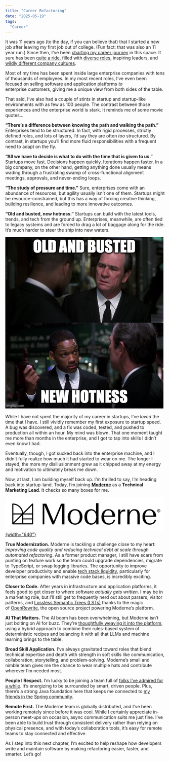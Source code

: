 ```yaml
---
title: "Career Refactoring"
date: "2025-05-19"
tags: 
  "Career"
---
```


It was 11 years ago (to the day, if you can believe that) that I started a new job after leaving my first job out of college. (Fun fact: that was also an 11 year run.) Since then, I’ve been [charting my career journey](https://www.bryanfriedman.com/blog/11-years-later/) in this space. It sure has been [quite a ride](https://www.bryanfriedman.com/blog/a-hybrid-career/), filled with [diverse roles](https://www.bryanfriedman.com/blog/being-a-product-manager/), inspiring leaders, and [wildly different company cultures](https://www.bryanfriedman.com/blog/5-things-id-tell-my-enterprise-it-self/).

Most of my time has been spent inside large enterprise companies with tens of thousands of employees. In my most recent roles, I’ve even been focused on selling software and application platforms _to_ enterprise customers, giving me a unique view from both sides of the table.

That said, I’ve also had a couple of stints in startup and startup-like environments with as few as 100 people. The contrast between those experiences and the enterprise world is stark. It reminds me of some movie quotes...

**“There’s a difference between knowing the path and walking the path.”**
Enterprises tend to be structured. In fact, with rigid processes, strictly defined roles, and lots of layers, I’d say they are often _too_ structured. By contrast, in startups you’ll find more fluid responsibilities with a frequent need to adapt on the fly.

**“All we have to decide is what to do with the time that is given to us.”**
Startups move fast. Decisions happen quickly. Iterations happen faster. In a big company, on the other hand, getting anything done usually means wading through a frustrating swamp of cross-functional alignment meetings, approvals, and never-ending loops.

**“The study of pressure and time.”**
Sure, enterprises come with an abundance of resources, but agility usually isn’t one of them. Startups might be resource-constrained, but this has a way of forcing creative thinking, building resilience, and leading to more innovative outcomes.

**“Old and busted, new hotness.”**
Startups can build with the latest tools, trends, and tech from the ground up. Enterprises, meanwhile, are often tied to legacy systems and are forced to drag a lot of baggage along for the ride. It’s much harder to steer the ship into new waters.

![Old and busted, new hotness.](images/old-busted-new-hotness.jpg)

While I have not spent the majority of my career in startups, I’ve _loved_ the time that I have. I still vividly remember my first exposure to startup speed. A bug was discovered, and a fix was coded, tested, and pushed to production all within an hour. My mind was blown. That one moment taught me more than months in the enterprise, and I got to tap into skills I didn’t even know I had.

Eventually, though, I got sucked back into the enterprise machine, and I didn’t fully realize how much it had started to wear on me. The longer I stayed, the more my disillusionment grew as it chipped away at my energy and motivation to ultimately break me down.

Now, at last, I am building myself back up. I’m thrilled to say, I’m heading back into startup-land. Today, I’m joining [**Moderne**](https://www.moderne.ai) as a **Technical Marketing Lead**. It checks so many boxes for me.

[![Moderne](images/moderne-logo.png){width="640"}](http://www.moderne.ai)

**True Modernization.** Moderne is tackling a challenge close to my heart: _improving code quality and reducing technical debt at scale through automated refactoring_. As a former product manager, I still have scars from punting on feature work so the team could upgrade dependencies, migrate to TypeScript, or swap logging libraries. The opportunity to improve developer productivity and enable [tech stack liquidity](https://www.moderne.ai/content-library/automate-software-modernization-to-accelerate-business), particularly for enterprise companies with massive code bases, is incredibly exciting.

**Closer to Code.** After years in infrastructure and application platforms, it feels good to get closer to where software _actually gets written_. I may be in a marketing role, but I’ll still get to frequently nerd out about parsers, visitor patterns, and [Lossless Semantic Trees (LSTs)](https://www.moderne.ai/blog/lossless-semantic-tree-the-complete-code-data-model-for-automated-code-refactoring-and-analysis) thanks to the magic of [OpenRewrite](https://github.com/openrewrite/rewrite), the open source project powering Moderne’s platform.

**AI That Matters.** The AI boom has been overwhelming, but Moderne isn’t just bolting on AI for buzz. They’re [thoughtfully weaving it into the platform](https://www.moderne.ai/blog/introducing-moderne-multi-repo-ai-agent-for-transforming-code-at-scale), using a hybrid approach to combine their rules-based system of deterministic recipes and balancing it with all that LLMs and machine learning brings to the table.

**Broad Skill Application.** I’ve always gravitated toward roles that blend technical expertise and depth with strength in soft skills like communication, collaboration, storytelling, and problem-solving. Moderne’s small and nimble team gives me the chance to wear multiple hats and contribute wherever I’m needed most.

**People I Respect.** I’m lucky to be joining a team full of [folks I’ve admired for a while](https://www.bryanfriedman.com/blog/springone-platform-2018-lets-get-technical/). It’s energizing to be surrounded by smart, driven people. Plus, there’s a strong Java foundation here that keeps me connected to [my friends in the](https://www.vmware.com/docs/advocates) [Spring community](https://spring.io/authors).

**Remote First.** The Moderne team is globally distributed, and I’ve been working remotely since before it was cool. While I certainly appreciate in-person meet-ups on occasion, async communication suits me just fine. I've been able to build trust through consistent delivery rather than relying on physical presence, and with today’s collaboration tools, it’s easy for remote teams to stay connected and effective.

As I step into this next chapter, I’m excited to help reshape how developers write and maintain software by making refactoring easier, faster, and smarter. Let’s go!